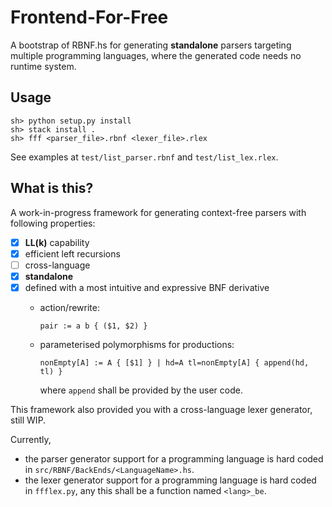 # Frontend-For-Free

A bootstrap of RBNF.hs for generating **standalone** parsers targeting multiple programming languages, where the generated code needs no runtime system.

## Usage

```shell
sh> python setup.py install
sh> stack install .
sh> fff <parser_file>.rbnf <lexer_file>.rlex
```

See examples at `test/list_parser.rbnf` and `test/list_lex.rlex`.

## What is this?

A work-in-progress framework for generating context-free parsers with following properties:

- [x] **LL(k)** capability 
- [x] efficient left recursions
- [ ] cross-language
- [x] **standalone**
- [x] defined with a most intuitive and expressive BNF derivative
    - action/rewrite:

        `pair := a b { ($1, $2) }`
        
    - parameterised polymorphisms for productions:
  
        `nonEmpty[A] := A { [$1] } | hd=A tl=nonEmpty[A] { append(hd, tl) }`
        
        where `append` shall be provided by the user code.

This framework also provided you with a cross-language lexer generator, still WIP.

Currently, 
- the parser generator support for a programming language is hard coded in `src/RBNF/BackEnds/<LanguageName>.hs`.
- the lexer generator support for a programming language is hard coded in `ffflex.py`, any this shall be a function named `<lang>_be`.

   
       